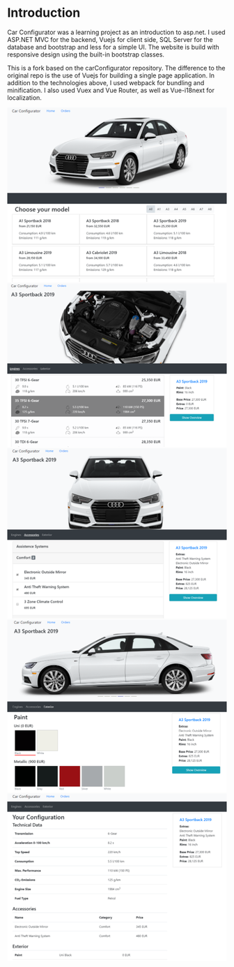 # Introduction 
Car Configurator was a learning project as an introduction to asp.net. I used ASP.NET MVC for the backend, Vuejs for client side, SQL Server for the database and bootstrap and less for a simple UI. The website is build with responsive design using the built-in bootstrap classes.

This is a fork based on the carConfigurator repository. The difference to the original repo is the use of Vuejs for building a single page application. In addition to the technologies above, I used webpack for bundling and minification.
I also used Vuex and Vue Router, as well as Vue-i18next for localization.

![model selection](https://github.com/pedone/carConfigurator/blob/master/resources/screenshots/%23presentation/model_selection.PNG)
![engine settings](https://github.com/pedone/carConfigurator/blob/master/resources/screenshots/%23presentation/engine_settings.PNG)
![accessories](https://github.com/pedone/carConfigurator/blob/master/resources/screenshots/%23presentation/accessories.PNG)
![exterior](https://github.com/pedone/carConfigurator/blob/master/resources/screenshots/%23presentation/exterior.PNG)
![configuration overview](https://github.com/pedone/carConfigurator/blob/master/resources/screenshots/%23presentation/configuration_overview.PNG)
